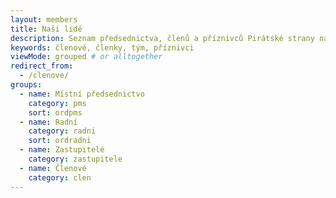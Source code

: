 ```yaml
---
layout: members
title: Naši lidé
description: Seznam předsednictva, členů a příznivců Pirátské strany na Praze 11.
keywords: členové, členky, tým, příznivci
viewMode: grouped # or alltogether
redirect_from:
  - /clenove/
groups:
  - name: Místní předsednictvo
    category: pms
    sort: ordpms
  - name: Radní
    category: radni
    sort: ordradni
  - name: Zastupitelé
    category: zastupitele
  - name: Členové
    category: clen
---
```

